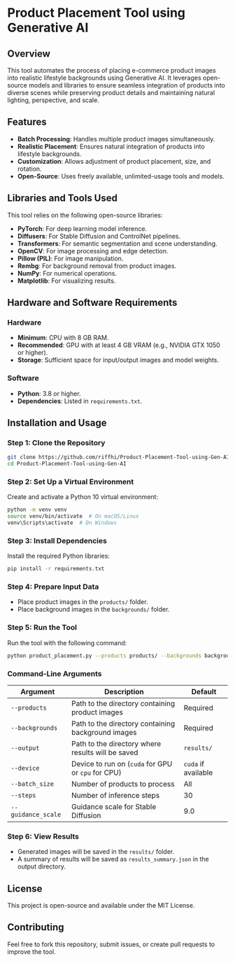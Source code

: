 # Product Placement Tool using Generative AI

## Overview
This tool automates the process of placing e-commerce product images into realistic lifestyle backgrounds using Generative AI. It leverages open-source models and libraries to ensure seamless integration of products into diverse scenes while preserving product details and maintaining natural lighting, perspective, and scale.

## Features
- **Batch Processing**: Handles multiple product images simultaneously.
- **Realistic Placement**: Ensures natural integration of products into lifestyle backgrounds.
- **Customization**: Allows adjustment of product placement, size, and rotation.
- **Open-Source**: Uses freely available, unlimited-usage tools and models.

## Libraries and Tools Used
This tool relies on the following open-source libraries:
- **PyTorch**: For deep learning model inference.
- **Diffusers**: For Stable Diffusion and ControlNet pipelines.
- **Transformers**: For semantic segmentation and scene understanding.
- **OpenCV**: For image processing and edge detection.
- **Pillow (PIL)**: For image manipulation.
- **Rembg**: For background removal from product images.
- **NumPy**: For numerical operations.
- **Matplotlib**: For visualizing results.

## Hardware and Software Requirements
### Hardware
- **Minimum**: CPU with 8 GB RAM.
- **Recommended**: GPU with at least 4 GB VRAM (e.g., NVIDIA GTX 1050 or higher).
- **Storage**: Sufficient space for input/output images and model weights.

### Software
- **Python**: 3.8 or higher.
- **Dependencies**: Listed in `requirements.txt`.

## Installation and Usage
### Step 1: Clone the Repository
```bash
git clone https://github.com/riffhi/Product-Placement-Tool-using-Gen-AI.git
cd Product-Placement-Tool-using-Gen-AI
```

### Step 2: Set Up a Virtual Environment
Create and activate a Python 10 virtual environment:
```bash
python -m venv venv
source venv/bin/activate  # On macOS/Linux
venv\Scripts\activate  # On Windows
```

### Step 3: Install Dependencies
Install the required Python libraries:
```bash
pip install -r requirements.txt
```

### Step 4: Prepare Input Data
- Place product images in the `products/` folder.
- Place background images in the `backgrounds/` folder.

### Step 5: Run the Tool
Run the tool with the following command:
```bash
python product_placement.py --products products/ --backgrounds backgrounds/ --output results/
```

### Command-Line Arguments
| Argument         | Description                                     | Default |
|-----------------|-------------------------------------------------|---------|
| `--products`    | Path to the directory containing product images | Required |
| `--backgrounds` | Path to the directory containing background images | Required |
| `--output`      | Path to the directory where results will be saved | `results/` |
| `--device`      | Device to run on (`cuda` for GPU or `cpu` for CPU) | `cuda` if available |
| `--batch_size`  | Number of products to process                    | All |
| `--steps`       | Number of inference steps                        | 30 |
| `--guidance_scale` | Guidance scale for Stable Diffusion         | 9.0 |

### Step 6: View Results
- Generated images will be saved in the `results/` folder.
- A summary of results will be saved as `results_summary.json` in the output directory.

## License
This project is open-source and available under the MIT License.

## Contributing
Feel free to fork this repository, submit issues, or create pull requests to improve the tool.

